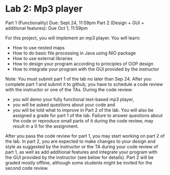# Lab 2: Mp3 player
Part 1 (Functionality) Due: Sept 24, 11:59pm
Part 2 (Design + GUI + additional features): Due Oct 1, 11:59pm

For this project, you will implement an mp3 player. You will learn:
- How to use nested maps
- How to do basic file processing in Java using NIO package
- How to use external libraries
- How to design your program according to principles of OOP design
- How to integrate your program with the GUI provided by the instructor

Note: You must submit part 1 of the lab no later than Sep 24. After you complete part 1 and submit it to github, you have to schedule a code review 
with the instructor or one of the TAs. During the code review:
- you will demo your fully functional text-based mp3 player, 
- you will be asked questions about your code and 
- you will be told what to improve in Part 2 of the lab. You will also be assigned a grade for part 1 of the lab. 
Failure to answer questions about the code or reproduce small parts of it during the code review, may result in a 0 for the assignment.

After you pass the code review for part 1, you may start working on part 2 of the lab. In part 2, you are expected to make changes to your design and style
as suggested by the instructor or the TA during your code review of part 1, as well as add additional features and integrate your program with the GUI provided by the instructor (see below for details).
Part 2 will be graded mostly offline, although some students might be invited for the second code review.

